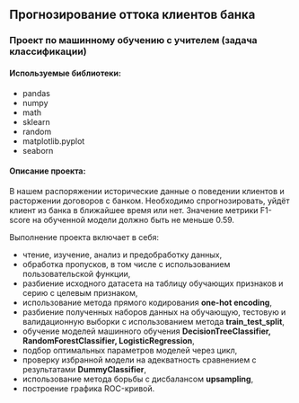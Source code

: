 ## Прогнозирование оттока клиентов банка
### Проект по машинному обучению с учителем (задача классификации)
#### Используемые библиотеки:
- pandas
- numpy
- math
- sklearn
- random
- matplotlib.pyplot
- seaborn


#### Описание проекта:
В нашем распоряжении исторические данные о поведении клиентов и расторжении договоров с банком. Необходимо спрогнозировать, уйдёт клиент из банка в ближайшее время или нет. Значение метрики F1-score на обученной модели должно быть не меньше 0.59.

Выполнение проекта включает в себя:
- чтение, изучение, анализ и предобработку данных,
- обработка пропусков, в том числе с использованием пользовательской функции,
- разбиение исходного датасета на таблицу обучающих признаков и серию с целевым признаком,
- использование метода прямого кодирования **one-hot encoding**,
- разбиение полученных наборов данных на обучающую, тестовую и валидационную выборки с использованием метода **train_test_split**,
- обучение моделей машинного обучения **DecisionTreeClassifier, RandomForestClassifier, LogisticRegression**,
- подбор оптимальных параметров моделей через цикл,
- проверку избранной модели на адекватность сравнением с результатами **DummyClassifier**,
- использование метода борьбы с дисбалансом **upsampling**,
- построение графика ROC-кривой.






